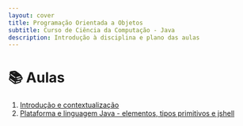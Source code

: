```yaml
---
layout: cover
title: Programação Orientada a Objetos
subtitle: Curso de Ciência da Computação - Java
description: Introdução à disciplina e plano das aulas
---
```


# 📚 Aulas

1. <a href="/01-introduction-and-context/" target="_self">Introdução e contextualização</a>  
1. <a href="/02-elements/" target="_self">Plataforma e linguagem Java - elementos, tipos primitivos e jshell</a>
